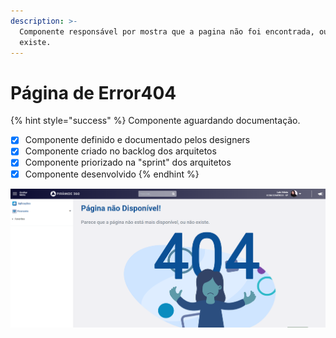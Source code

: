 ```yaml
---
description: >-
  Componente responsável por mostra que a pagina não foi encontrada, ou não
  existe.
---
```


# Página de Error404

{% hint style="success" %}
Componente aguardando documentação.

* [x] Componente definido e documentado pelos designers
* [x] Componente criado no backlog dos arquitetos
* [x] Componente priorizado na "sprint" dos arquitetos
* [x] Componente desenvolvido
{% endhint %}

![](<../.gitbook/assets/image (434).png>)
